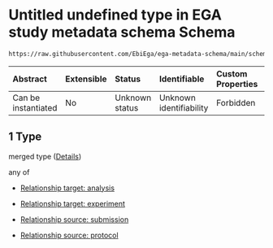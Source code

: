 # Untitled undefined type in EGA study metadata schema Schema

```txt
https://raw.githubusercontent.com/EbiEga/ega-metadata-schema/main/schemas/EGA.study.json#/properties/studyRelationships/items/allOf/1/anyOf/0/allOf/1
```



| Abstract            | Extensible | Status         | Identifiable            | Custom Properties | Additional Properties | Access Restrictions | Defined In                                                                 |
| :------------------ | :--------- | :------------- | :---------------------- | :---------------- | :-------------------- | :------------------ | :------------------------------------------------------------------------- |
| Can be instantiated | No         | Unknown status | Unknown identifiability | Forbidden         | Allowed               | none                | [EGA.study.json\*](../../../schemas/EGA.study.json "open original schema") |

## 1 Type

merged type ([Details](ega-11-properties-study-relationships-items-allof-relationship-constraints-for-a-study-anyof-allowed-relationships-of-type-referencedby-main-ones-allof-1.md))

any of

*   [Relationship target: analysis](ega-4-defs-relationship-target-analysis.md "check type definition")

*   [Relationship target: experiment](ega-4-defs-relationship-target-experiment.md "check type definition")

*   [Relationship source: submission](ega-4-defs-relationship-source-submission.md "check type definition")

*   [Relationship source: protocol](ega-4-defs-relationship-source-protocol.md "check type definition")
